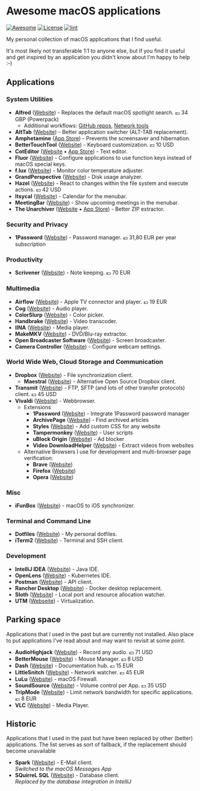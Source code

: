 # Awesome macOS applications

[![Awesome](https://awesome.re/badge.svg)](https://awesome.re)
[![License](https://img.shields.io/:license-mit-blue.svg)](https://www.mit-license.org/)
[![lint](https://github.com/perdian/awesome-macos-applications/actions/workflows/lint.yml/badge.svg)](https://github.com/perdian/awesome-macos-applications/actions/workflows/lint.yml)

My personal collection of macOS applications that I find useful.

It's most likely not transferable 1:1 to anyone else, but if you find it useful and get inspired by an application you didn't know about I'm happy to help :-)

## Applications

### System Utilities

- **Alfred** ([Website](https://www.alfredapp.com/)) - Replaces the default macOS spotlight search. 💷 34 GBP (Powerpack)
  - Additional workflows:
    [GitHub repos](https://github.com/edgarjs/alfred-github-repos),
    [Network tools](https://github.com/fniephaus/alfred-network)
- **AltTab** ([Website](https://alt-tab-macos.netlify.app)) - Better application switcher (ALT-TAB replacement).
- **Amphetamine** ([App Store](https://apps.apple.com/de/app/amphetamine/id937984704)) - Prevents the screensaver and hibernation.
- **BetterTouchTool** ([Website](https://folivora.ai/downloads)) - Keyboard customization. 💵 10 USD
- **CotEditor** ([Website](https://coteditor.com/) ▪ [App Store](https://apps.apple.com/app/coteditor/id1024640650)) - Text editor.
- **Fluor** ([Website](https://github.com/Pyroh/Fluor)) - Configure applications to use function keys instead of macOS special keys.
- **f.lux** ([Website](https://justgetflux.com/news/pages/macquickstart/)) - Monitor color temperature adjuster.
- **GrandPerspective** ([Website](http://grandperspectiv.sourceforge.net)) - Disk usage analyzer.
- **Hazel** ([Website](https://www.noodlesoft.com/)) - React to changes within the file system and execute actions. 💵 42 USD
- **Itsycal** ([Website](https://www.mowglii.com/itsycal/)) - Calendar for the menubar.
- **MeetingBar** ([Website](https://meetingbar.app)) - Show upcoming meetings in the menubar.
- **The Unarchiver** ([Website](https://theunarchiver.com/) ▪ [App Store](https://apps.apple.com/us/app/the-unarchiver/id425424353)) - Better ZIP extractor.

### Security and Privacy

- **1Password** ([Website](https://1password.com/downloads/mac/)) - Password manager. 💶 31,80 EUR per year subscription

### Productivity

- **Scrivener** ([Website](https://www.literatureandlatte.com/scrivener/download)) - Note keeping. 💶 70 EUR

### Multimedia

- **Airflow** ([Website](https://airflow.app/)) - Apple TV connector and player. 💶 19 EUR
- **Cog** ([Website](https://kode54.net/cog)) - Audio player.
- **ColorSlurp** ([Website](https://colorslurp.com/)) - Color picker.
- **Handbrake** ([Website](https://handbrake.fr)) - Video transcoder.
- **IINA** ([Website](https://iina.io)) - Media player.
- **MakeMKV** ([Website](https://www.makemkv.com)) - DVD/Blu-ray extractor.
- **Open Broadcaster Software** ([Website](https://obsproject.com/)) - Screen broadcaster.
- **Camera Controller** ([Website](https://github.com/Itaybre/CameraController)) - Configure webcam settings.

### World Wide Web, Cloud Storage and Communication

- **Dropbox** ([Website](https://www.dropbox.com/downloading)) - File synchronization client.
  - **Maestral** ([Website](https://maestral.app/)) - Alternative Open Source Dropbox client.
- **Transmit** ([Website](https://panic.com/transmit/)) - FTP, SFTP (and lots of other transfer protocols) client. 💵 45 USD
- **Vivaldi** ([Website](https://vivaldi.com/)) - Webbrowser.
  - Extensions
    - **1Password** ([Website](https://chrome.google.com/webstore/detail/1password-beta-%E2%80%93-password/khgocmkkpikpnmmkgmdnfckapcdkgfaf/)) - Integrate 1Password password manager
    - **ArchivePage** ([Website](https://chromewebstore.google.com/detail/archive-page/gcaimhkfmliahedmeklebabdgagipbia)) - Find archived articles
    - **Styles** ([Website](https://chrome.google.com/webstore/detail/stylus/clngdbkpkpeebahjckkjfobafhncgmne/)) - Add custom CSS for any website
    - **Tampermonkey** ([Website](https://chrome.google.com/webstore/detail/tampermonkey/dhdgffkkebhmkfjojejmpbldmpobfkfo)) - User scripts
    - **uBlock Origin** ([Website](https://chrome.google.com/webstore/detail/ublock-origin/cjpalhdlnbpafiamejdnhcphjbkeiagm)) - Ad blocker
    - **Video DownloadHelper** ([Website](https://chrome.google.com/webstore/detail/video-downloadhelper/lmjnegcaeklhafolokijcfjliaokphfk)) - Extract videos from websites
  - Alternative Browsers I use for development and multi-browser page verification:
    - **Brave** ([Website](https://brave.com/))
    - **Firefox** ([Website](https://www.mozilla.org/de/firefox/))
    - **Opera** ([Website](https://www.opera.com/))

### Misc

- **iFunBox** ([Website](https://www.i-funbox.com/)) - macOS to iOS synchronizer.

### Terminal and Command Line

- **Dotfiles** ([Website](https://github.com/perdian/dotfiles)) - My personal dotfiles.
- **iTerm2** ([Website](https://iterm2.com/index.html)) - Terminal and SSH client.

### Development

- **IntelliJ IDEA** ([Website](https://www.jetbrains.com/idea/)) - Java IDE.
- **OpenLens** ([Website](https://flathub.org/de/apps/dev.k8slens.OpenLens)) - Kubernetes IDE.
- **Postman** ([Website](https://www.postman.com/downloads/)) - API client.
- **Rancher Desktop** ([Website](https://rancherdesktop.io)) - Docker desktop replacement.
- **Sloth** ([Website](https://sveinbjorn.org/sloth)) - Local port and resource allocation watcher.
- **UTM** ([Webseite](https://mac.getutm.app)) - Virtualization.

## Parking space

Applications that I used in the past but are currently not installed.
Also place to put applications I've read about and may want to revisit at some point.

- **AudioHighjack** ([Website](https://www.rogueamoeba.com/audiohijack/)) - Record any audio. 💵 71 USD
- **BetterMouse** ([Website](https://better-mouse.com)) - Mouse Manager. 💵 8 USD
- **Dash** ([Website](https://kapeli.com/dash)) - Documentation hub. 💶 15 EUR
- **LittleSnitch** ([Website](https://www.obdev.at/products/littlesnitch/index.html)) - Network watcher. 💶 45 EUR
- **LuLu** ([Website](https://github.com/objective-see/LuLu)) - macOS Firewall.
- **SoundSource** ([Website](https://rogueamoeba.com/soundsource/)) - Volume control per App. 💵 35 USD
- **TripMode** ([Website](https://tripmode.ch/)) - Limit network bandwidth for specific applications. 💶 8 EUR
- **VLC** ([Website](https://www.videolan.org/vlc/)) - Media Player.

## Historic

Applications that I used in the past but have been replaced by other (better) applications. The list serves as sort of fallback, if the replacement should become unavailable

- **Spark** ([Website](https://sparkmailapp.com/)) - E-Mail client. \
  *Switched to the macOS Messages App*
- **SQuirreL SQL** ([Website](http://squirrel-sql.sourceforge.net)) - Database client. \
  *Replaced by the database integration in IntelliJ*
